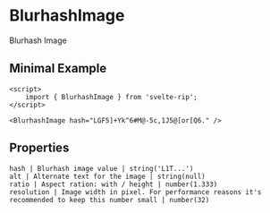 # BlurhashImage

Blurhash Image

## Minimal Example

```example
<script>
    import { BlurhashImage } from 'svelte-rip';
</script>

<BlurhashImage hash="LGF5]+Yk^6#M@-5c,1J5@[or[Q6." />
```

## Properties

```properties
hash | Blurhash image value | string('L1T...')
alt | Alternate text for the image | string(null)
ratio | Aspect ration: with / height | number(1.333)
resolution | Image width in pixel. For performance reasons it's recommended to keep this number small | number(32)
```

